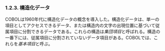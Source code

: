 ### 1.2.3. 構造化データ

COBOLは1960年代に構造化データの概念を導入した。構造化データは、単一の項目としてアクセスできるデータ、または構造内の文字の出現位置に基づいて従属項目に分割できるデータである。これらの構造は*集団項目*と呼ばれる。構造の一番下には、従属項目に分割されていないデータ項目がある。COBOLでは、これらを*基本項目*と呼ぶ。

